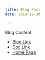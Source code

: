 ```yaml
---
title: Blog Post
date: 2019-12-30

---
```


Blog Content.

* [Blog Link](p2.md)
* [Doc Link](../docs/d1.md)
* [Home Page](/README.md)
